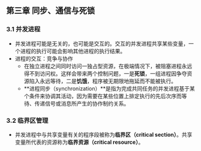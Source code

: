 ## 第三章 同步、通信与死锁

### 3.1 并发进程

- 并发进程可能是无关的，也可能是交互的。交互的并发进程共享某些变量，一个进程的执行可能会影响其他进程的执行结果。
- 进程的交互：竞争与协作
  - 在独立进程之间同时访问一独占型资源，在极端情况下，被阻塞进程永远得不到访问权。这样会带来两个控制问题，一是**死锁**，一组进程因争夺资源陷入永远等待，二是**饥饿**，程序被无期限地拖延而不能被执行。
  - **进程同步（synchronization）**是指为完成共同任务的并发进程基于某个条件来协调其活动，因为需要在某些位置上排定执行的先后次序而等待、传递信号或消息所产生的协作制约关系。

### 3.2 临界区管理

- 并发进程中与共享变量有关的程序段被称为**临界区（critical section）**。共享变量所代表的资源称为**临界资源（critical resource）**。